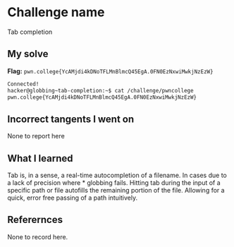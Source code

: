 # Challenge name
Tab completion 

## My solve 
**Flag:** `pwn.college{YcAMjdi4kDNoTFLMnBlmcQ45EgA.0FN0EzNxwiMwkjNzEzW}`

```bash
Connected!                                                                        
hacker@globbing~tab-completion:~$ cat /challenge/pwncollege​ 
pwn.college{YcAMjdi4kDNoTFLMnBlmcQ45EgA.0FN0EzNxwiMwkjNzEzW}
```

## Incorrect tangents I went on
None to report here

## What I learned
Tab is, in a sense, a real-time autocompletion of a filename. In cases due to a lack of precision where * globbing fails. Hitting tab during the input of a specific path or file autofills the remaining portion of the file. Allowing for a quick, error free passing of a path intuitively. 

## Referernces
None to record here. 